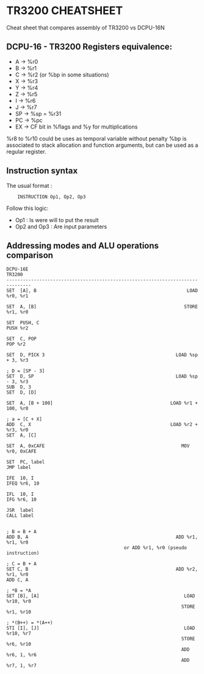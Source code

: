 ---
---
TR3200 CHEATSHEET
============

Cheat sheet that compares assembly of TR3200 vs DCPU-16N

## DCPU-16 - TR3200 Registers equivalence:
    
- A   -> %r0
- B   -> %r1
- C   -> %r2 (or %bp in some situations)
- X   -> %r3
- Y   -> %r4
- Z   -> %r5
- I   -> %r6
- J   -> %r7
- SP  -> %sp = %r31
- PC  -> %pc
- EX  -> CF bit in %flags and %y for multiplications

%r8 to %r10 could be uses as temporal variable without penalty
%bp is associated to stack allocation and function arguments, but can be 
used as a regular register.

## Instruction syntax

The usual format : 

		INSTRUCTION Op1, Op2, Op3 

Follow this logic:
		
- Op1 : Is were will to put the result
- Op2 and Op3 : Are input parameters

## Addressing modes and ALU operations comparison

    DCPU-16E                                                                  TR3200
    -------------------------------------------------------------------------------
    SET  [A], B                                                       LOAD %r0, %r1
    
    SET  A, [B]                                                      STORE %r1, %r0
    
    SET  PUSH, C                                                           PUSH %r2

    SET  C, POP                                                             POP %r2

    SET  D, PICK 3                                                LOAD %sp + 3, %r3

    ; D = [SP - 3]
    SET  D, SP                                                    LOAD %sp - 3, %r3
    SUB  D, 3
    SET  D, [D]                                                

    SET  A, [B + 100]                                           LOAD %r1 + 100, %r0
    
    ; a = [C + X]
    ADD  C, X                                                   LOAD %r2 + %r3, %r0
    SET  A, [C]                                          

    SET  A, 0xCAFE                                                  MOV %r0, 0xCAFE
    
    SET  PC, label                                                        JMP label

    IFE  10, I                                                         IFEQ %r6, 10

    IFL  10, I                                                          IFG %r6, 10

    JSR  label                                                           CALL label


    ; B = B + A
    ADD B, A                                                      ADD %r1, %r1, %r0
                                               or ADD %r1, %r0 (pseudo instruction)
    
    ; C = B + A
    SET C, B                                                      ADD %r2, %r1, %r0
    ADD C, A

    ; *B = *A
    SET [B], [A]                                                     LOAD %r10, %r0
                                                                    STORE %r1, %r10

    ; *(B++) = *(A++)
    STI [I], [J]                                                     LOAD %r10, %r7
                                                                    STORE %r6, %r10
                                                                    ADD %r6, 1, %r6
                                                                    ADD %r7, 1, %r7
